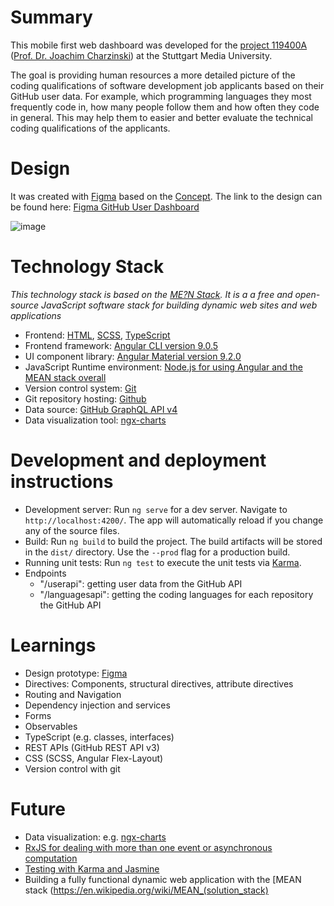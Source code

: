 # Summary
This mobile first web dashboard was developed for the [project 119400A](https://www.hdm-stuttgart.de/vorlesung_detail?vorlid=5212594) ([Prof. Dr. Joachim Charzinski](https://www.hdm-stuttgart.de/person_view_kuerzel?kuerzel=charzinski)) at the Stuttgart Media University.

The goal is providing human resources a more detailed picture of the coding qualifications of software development job applicants based on their GitHub user data. For example, which programming languages they most frequently code in, how many people follow them and how often they code in general. This may help them to easier and better evaluate the technical coding qualifications of the applicants.

# Design
It was created with [Figma](https://www.figma.com/) based on the [Concept](https://github.com/johannesstroebele91/GitHub_User_Dashboard/wiki/Concept/). The link to the design can be found here: [Figma GitHub User Dashboard](https://www.figma.com/file/nWGswJQDBkAM0IAn1371YH/GitHub-User-Dashboard)

![image](https://user-images.githubusercontent.com/33202527/83942333-db379a80-a7f2-11ea-998c-987b91653fec.png)


# Technology Stack
_This technology stack is based on the [ME?N Stack](https://en.wikipedia.org/wiki/MEAN_(solution_stack)). It is a a free and open-source JavaScript software stack for building dynamic web sites and web applications_
* Frontend: [HTML](https://www.w3.org/TR/html52/), [SCSS](https://sass-lang.com/), [TypeScript](https://www.typescriptlang.org/)
* Frontend framework: [Angular CLI version 9.0.5](https://github.com/angular/angular-cli)
* UI component library: [Angular Material version 9.2.0](https://material.angular.io/)
* JavaScript Runtime environment: [Node.js for using Angular and the MEAN stack overall](https://nodejs.org/en/) 
* Version control system: [Git](https://git-scm.com/)
* Git repository hosting: [Github](http://github.com/)
* Data source: [GitHub GraphQL API v4](https://developer.github.com/v4/)
* Data visualization tool: [ngx-charts](https://github.com/swimlane/ngx-charts)

# Development and deployment instructions
* Development server: Run `ng serve` for a dev server. Navigate to `http://localhost:4200/`. The app will automatically reload if you change any of the source files.
* Build: Run `ng build` to build the project. The build artifacts will be stored in the `dist/` directory. Use the `--prod` flag for a production build.
* Running unit tests: Run `ng test` to execute the unit tests via [Karma](https://karma-runner.github.io).
* Endpoints
   * "/userapi": getting user data from the GitHub API
   * "/languagesapi": getting the coding languages for each repository the GitHub API

# Learnings
* Design prototype: [Figma](https://www.figma.com/)
* Directives: Components, structural directives, attribute directives
* Routing and Navigation
* Dependency injection and services
* Forms
* Observables
* TypeScript (e.g. classes, interfaces)
* REST APIs (GitHub REST API v3)
* CSS (SCSS, Angular Flex-Layout)
* Version control with git

# Future
* Data visualization: e.g. [ngx-charts](https://github.com/swimlane/ngx-charts)
* [RxJS for dealing with more than one event or asynchronous computation](https://angular.io/guide/rx-library)
* [Testing with Karma and Jasmine](https://angular.io/guide/testing)
* Building a fully functional dynamic web application with the [MEAN stack (https://en.wikipedia.org/wiki/MEAN_(solution_stack)
